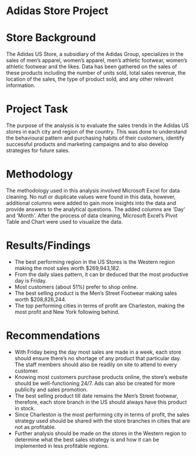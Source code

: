 # Adidas Store Project
# Store Background
The Adidas US Store, a subsidiary of the Adidas Group, specializes in the sales of men’s apparel, women’s apparel, men’s athletic footwear, women’s athletic footwear and the likes. Data has been gathered on the sales of these products including the number of units sold, total sales revenue, the location of the sales, the type of product sold, and any other relevant information.
# Project Task
The purpose of the analysis is to evaluate the sales trends in the Adidas US stores in each city and region of the country. This was done to understand the behavioural pattern and purchasing habits of their customers, identify successful products and marketing campaigns and to also develop strategies for future sales. 
# Methodology
The methodology used in this analysis involved Microsoft Excel for data cleaning. No null or duplicate values were found in this data, however, additional columns were added to gain more insights into the data and provide answers to the analytical questions. The added columns are 'Day' and 'Month'. After the process of data cleaning, Microsoft Excel’s Pivot Table and Chart were used to visualize the data. 
# Results/Findings
* The best performing region in the US Stores is the Western region making the most sales worth $269,943,182.
* From the daily slaes pattern, it can br deduced that the most productive day is Friday.
* Most customers (about 51%) prefer to shop online.
* The best selling product is the Men’s Street Footwear making sales worth $208,826,244.
* The top performing cities in terms of profit are Charleston, making the most profit and New York following behind.
# Recommendations 
* With Friday being the day most sales are made in a week, each store should ensure there’s no shortage of any product that particular day. The staff members should also be readily on site to attend to every customer.
* Knowing most customers purchase products online, the store’s website should be well-functioning 24/7. Ads can also be created for more publicity and sales promotion.
* The best selling product till date remains the Men’s Street footwear, therefore, each store branch in the US should always have this product in stock.
* Since Charleston is the most performing city in terms of profit, the sales strategy used should be shared with the store branches in cities that are not as profitable.
* Further analysis should be made on the stores in the Western region to determine what the best sales strategy is and how it can be implemented in less profitable regions.










